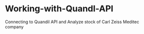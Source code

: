 # Working-with-Quandl-API
Connecting to Quandil API and Analyze stock of Carl Zeiss Meditec company
